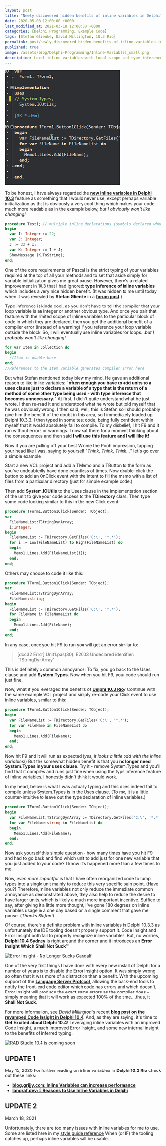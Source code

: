```yaml
---
layout: post
title: "Newly discovered hidden benefits of inline variables in Delphi"
date: 2020-05-08 12:00:00 +0000
last_modified_at: 2021-03-18 12:00:00 +0000
categories: [Delphi Programming, Example Code]
tags: [Stefan Glienke, David Millington, 10.3 Rio]
permalink: post/newly-discovered-hidden-benefits-of-inline-variables-in-delphi
published: true
image: /assets/blog/Delphi-Programming/Inline-Variables_small.png
description: Local inline variables with local scope and type inference in Delphi 10.3 Rio programming adds multiple benefits, some not as obvious at first glance.
---
```

![Delphi code demonstrating inline variables](/assets/blog/Delphi-Programming/Inline-Variables_Type-Inference.png)

To be honest, I have always regarded the [**new inline variables in Delphi 10.3**](https://blog.marcocantu.com/blog/2018-october-inline-variables-delphi.html) feature as something that I would never use, except perhaps variable initialization as that is obviously a very cool thing which makes your code much more readable as in the example below, _but I obviously won't like changing!_

```pascal
procedure Test1; // multiple inline declarations (symbols declared when used)
begin
  var I: Integer := 22;
  var J: Integer;
  J := 22 + I;
  var K: Integer := I + J;
  ShowMessage (K.ToString);
end;
````

One of the core requirements of Pascal is the strict typing of your variables required at the top of all your methods and to set that aside simply for variable initialization gives me great pause. However, there's a related improvement in 10.3 that I had ignored: **type inference of inline variables** which includes a very nice hidden benefit. (It was hidden to me until today when it was revealed by **Stefan Glienke** in a [**forum post**](https://en.delphipraxis.net/topic/2508-language-updates-in-104/?page=2&tab=comments#comment-22297).)

Type inference is kinda cool, as you don't have to tell the compiler that your loop variable is an integer or another obvious type. And once you pair that feature with the limited scope of inline variables to the particular block of code in which they are declared, then you get the additional benefit of a compiler error (instead of a warning) if you reference your loop variable outside the block. So, I will eventually use inline variables for loops..._but I probably won't like changing!_

````pascal
for var Item in Collection do
begin
  //Item is usable here
end;
//References to the Item variable generates compiler error here
````

But what Stefan mentioned today blew my mind. He gave an additional reason to like inline variables: "**often enough you have to add units to a uses clause just to declare a variable of a type that is the return of a method of some other type being used - with type inference that becomes unnecessary.**" At first, I didn't quite understand what he just wrote. I then re-read it and understood what he wrote but told myself that he was obviously wrong. I then said, well, this is Stefan so I should probably give him the benefit of the doubt in this area, so I immediately loaded up Delphi 10.3.3. I then typed in some test code, being fully confident within myself that it would absolutely fail to compile. To my disbelief, I hit F9 and it ran without errors or warnings. I now sat there for a moment thinking about the consequences and then said **I will use this feature and I will like it!**

Now if you are pulling off your best Winnie the Pooh impression, tapping your head like I was, saying to yourself "_Think, Think, Think..._" let's go over a simple example.

Start a new VCL project and add a TMemo and a TButton to the form as you've undoubtedly have done countless of times. Now double-click the button to add an OnClick event with the intent to fill the memo with a list of files from a particular directory (just for simple example code.)

Then add **System.IOUtils** to the Uses clause in the implementation section of the unit to give your code access to the **TDirectory** class. Then type some code looking similar to this in the new Click event:

````pascal
procedure TForm1.Button1Click(Sender: TObject);
var
  FileNameList:TStringDynArray;
  i:Integer;
begin
  FileNameList := TDirectory.GetFiles('C:\', '*.*');
  for i := Low(FileNameList) to High(FileNameList) do
  begin
    Memo1.Lines.Add(FileNameList[i]);
  end;
end;
````

Others may choose to code it like this:

````pascal
procedure TForm1.Button1Click(Sender: TObject);
var
  FileNameList:TStringDynArray;
  FileName:string;
begin
  FileNameList := TDirectory.GetFiles('C:\', '*.*');
  for FileName in FileNameList do
  begin
    Memo1.Lines.Add(FileName);
  end;
end;
````

In any case, once you hit F9 to run you will get an error similar to:

> \[dcc32 Error\] Unit1.pas(30): E2003 Undeclared identifier: 'TStringDynArray'

This is definitely a common annoyance. To fix, you go back to the Uses clause and add **System.Types**. Now when you hit F9, your code should run just fine.

Now, what if you leveraged the benefits of [**Delphi 10.3 Rio**](https://www.embarcadero.com/products/rad-studio/whats-new-in-10-3-rio)? Continue with the same example VCL project and simply re-code your Click event to use inline variables, similar to this:

````pascal
procedure TForm1.Button1Click(Sender: TObject);
begin
  var FileNameList := TDirectory.GetFiles('C:\', '*.*');
  for var FileName in FileNameList do
  begin
    Memo1.Lines.Add(FileName);
  end;
end;
````

Now hit F9 and it will run as expected (_yes, it looks a little odd with the inline variables!_) But the somewhat hidden benefit is that you **no longer need System.Types in your uses clause**. Try it - remove System.Types and you'll find that it compiles and runs just fine when using the type inference feature of inline variables. I honestly didn't think it would work.

In my head, below is what I was actually typing and this does indeed fail to compile unless System.Types is in the Uses clause. (To me, it is a little counter-intuitive to leave out the type declaration of inline variables.)

````pascal
procedure TForm1.Button1Click(Sender: TObject);
begin
  var FileNameList:TStringDynArray := TDirectory.GetFiles('C:\', '*.*');
  for var FileName:string in FileNameList do
  begin
    Memo1.Lines.Add(FileName);
  end;
end;
````

Now ask yourself this simple question - how many times have you hit F9 and had to go back and find which unit to add just for one new variable that you just added to your code? I know it's happened more than a few times to me.

Now, *even more impactful* is that I have often reorganized code to lump types into a single unit mainly to reduce this very specific pain point. (Have you?) Therefore, inline variables not only reduce the immediate common annoyance as demonstrated above, they also help to reduce the desire to have larger units, which is likely a much more important incentive. Suffice to say, after giving it a little more thought, I've gone 180 degrees on inline variables usage in a one day based on a single comment that gave me pause. (_Thanks Stefan!_)

Of course, there's a definite problem with inline variables in Delphi 10.3.3 as unfortunately the IDE tooling doesn't properly support it. Code Insight and Error Insight both fail to properly recognize inline variables. But, no worries, [**Delphi 10.4 Sydney**](https://github.com/ideasawakened/DelphiKB/wiki/D27.SYDNEY.10.4.0.0) is right around the corner and it introduces an **Error Insight Which Shall Not Suck**™

![Error Insight - No Longer Sucks Gandalf](/assets/blog/Delphi-Programming/Gandalf-Error-Insight-No-Longer-Sucks.jpg)

One of the very first things I have done with every new install of Delphi for a number of years is to disable the Error Insight option. It was simply wrong so often that it was more of a distraction than a benefit. With the upcoming support of the [**Language Server Protocol**](https://microsoft.github.io/language-server-protocol/), allowing the back-end tools to notify the front-end code editor which code has errors and which doesn't, Error Insight will produce the exact same errors as the compiler does - simply meaning that it will work as expected 100% of the time....thus, it **Shall Not Suck**.

For more information, see *David Millington*'s recent [**blog post on the revamped Code Insight in Delphi 10.4**](https://community.idera.com/developer-tools/b/blog/posts/new-in-delphi-10-4-redesigned-code-insight). And, as they are saying, it's time to **Get Excited about Delphi 10.4**! Leveraging inline variables with an improved Code Insight, a much improved Error Insight, and some new internal insight to the benefits of inferred typing.

![RAD Studio 10.4 is coming soon](/assets/blog/Delphi-Programming/10.4-Coming-Soon-Get-Excited.png)

## UPDATE 1
May 15, 2020
For further reading on inline variables in **Delphi 10.3 Rio** check out these links:
- [**blog.grijjy.com: Inline Variables can increase performance**](https://blog.grijjy.com/2018/11/02/inline-variables-can-increase-performance/)
- [**langraf.dev: 5 Reasons to Use Inline Variables in Delphi**](https://landgraf.dev/en/5-reasons-to-use-inline-variables-in-delphi/)


## UPDATE 2
March 18, 2021

Unfortunately, there are too many issues with inline variables for me to use.  Some are listed here in my [style guide reference](https://github.com/radprogrammer/radteam/wiki/RADProgrammer-Style-Guide-Other-Guidance)
When (or IF) the tooling catches up, perhaps inline variables will be usable.

